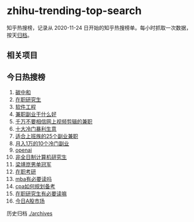 # zhihu-trending-top-search

知乎热搜榜，记录从 2020-11-24
日开始的知乎热搜榜单。每小时抓取一次数据，按天[归档](./archives)。

## 相关项目

## 今日热搜榜

<!-- BEGIN -->
<!-- 最后更新时间 Mon Apr 01 2024 19:08:20 GMT+0800 (China Standard Time) -->

1. [碳中和](https://www.zhihu.com/search?q=碳中和)
1. [在职研究生](https://www.zhihu.com/search?q=在职研究生)
1. [软件工程](https://www.zhihu.com/search?q=软件工程)
1. [兼职副业干什么好](https://www.zhihu.com/search?q=兼职副业干什么好)
1. [千万不要相信网上视频剪辑的兼职](https://www.zhihu.com/search?q=千万不要相信网上视频剪辑的兼职)
1. [十大冷门暴利生意](https://www.zhihu.com/search?q=十大冷门暴利生意)
1. [适合上班族的25个副业兼职](https://www.zhihu.com/search?q=适合上班族的25个副业兼职)
1. [月入1万的10个冷门副业](https://www.zhihu.com/search?q=月入1万的10个冷门副业)
1. [openai](https://www.zhihu.com/search?q=openai)
1. [非全日制计算机研究生](https://www.zhihu.com/search?q=非全日制计算机研究生)
1. [梁靖崑男单冠军](https://www.zhihu.com/search?q=梁靖崑男单冠军)
1. [在职考研](https://www.zhihu.com/search?q=在职考研)
1. [mba有必要读吗](https://www.zhihu.com/search?q=mba有必要读吗)
1. [cpa如何规划备考](https://www.zhihu.com/search?q=cpa如何规划备考)
1. [在职研究生有必要读嘛](https://www.zhihu.com/search?q=在职研究生有必要读嘛)
1. [今日A股市场](https://www.zhihu.com/search?q=今日A股市场)

<!-- END -->

历史归档 [./archives](./archives)
